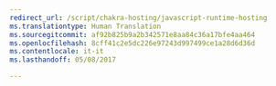 ```yaml
---
redirect_url: /script/chakra-hosting/javascript-runtime-hosting
ms.translationtype: Human Translation
ms.sourcegitcommit: af92b825b9a2b342571e8aa84c36a17bfe4aa464
ms.openlocfilehash: 8cff41c2e5dc226e97243d997499ce1a28d6d36d
ms.contentlocale: it-it
ms.lasthandoff: 05/08/2017

---
```


